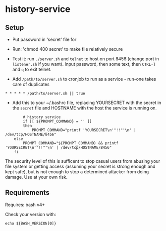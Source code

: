 # history-service

## Setup

- Put password in 'secret' file for

- Run: 'chmod 400 secret' to make file relatively secure

- Test it: run `./server.sh` and `telnet` to host on port 8456 (change port in
`listener.sh` if you want). Input password, then some text, then `CTRL-]` and `q` to
exit telnet.

- Add `/path/to/server.sh` to cronjob to run as a service - run-one takes care of duplicates

```
* * * * * /path/to/server.sh || true
```

- Add this to your ~/.bashrc file, replacing YOURSECRET with the secret in the `secret` file and HOSTNAME with the host the service is running on.

```
        # history service
        if [[ ${PROMPT_COMMAND} = '' ]]
        then
        	PROMPT_COMMAND="printf 'YOURSECRET\n'"!!"'\n' | /dev/tcp/HOSTNAME/8456"
	else
		PROMPT_COMMAND="${PROMPT_COMMAND} && printf 'YOURSECRET\n'"!!"'\n' | /dev/tcp/HOSTNAME/8456"
	fi
```

The security level of this is sufficent to stop casual users from abusing your
file system or getting access (assuming your secret is strong enough and kept
safe), but is not enough to stop a determined attacker from doing damage.
Use at your own risk.

## Requirements

Requires: bash v4+

Check your version with:

```
echo ${BASH_VERSION[0]}
```

